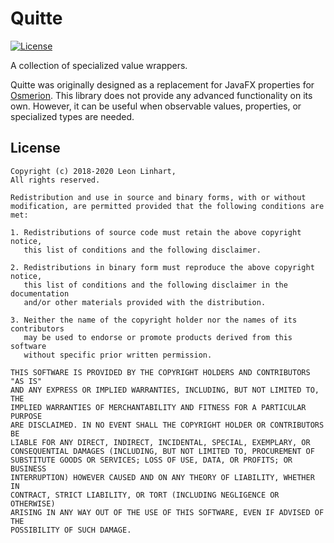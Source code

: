 # Quitte
[![License](https://img.shields.io/badge/license-BSD-blue.svg?style=flat-square)](https://github.com/Osmerion/Quitte/blob/master/LICENSE)

A collection of specialized value wrappers.

Quitte was originally designed as a replacement for JavaFX properties for [Osmerion](https://github.com/Osmerion/Osmerion).
This library does not provide any advanced functionality on its own. However, it can be useful when observable values,
properties, or specialized types are needed.


## License

```
Copyright (c) 2018-2020 Leon Linhart,
All rights reserved.

Redistribution and use in source and binary forms, with or without
modification, are permitted provided that the following conditions are met:

1. Redistributions of source code must retain the above copyright notice,
   this list of conditions and the following disclaimer.

2. Redistributions in binary form must reproduce the above copyright notice,
   this list of conditions and the following disclaimer in the documentation
   and/or other materials provided with the distribution.

3. Neither the name of the copyright holder nor the names of its contributors
   may be used to endorse or promote products derived from this software
   without specific prior written permission.

THIS SOFTWARE IS PROVIDED BY THE COPYRIGHT HOLDERS AND CONTRIBUTORS "AS IS"
AND ANY EXPRESS OR IMPLIED WARRANTIES, INCLUDING, BUT NOT LIMITED TO, THE
IMPLIED WARRANTIES OF MERCHANTABILITY AND FITNESS FOR A PARTICULAR PURPOSE
ARE DISCLAIMED. IN NO EVENT SHALL THE COPYRIGHT HOLDER OR CONTRIBUTORS BE
LIABLE FOR ANY DIRECT, INDIRECT, INCIDENTAL, SPECIAL, EXEMPLARY, OR
CONSEQUENTIAL DAMAGES (INCLUDING, BUT NOT LIMITED TO, PROCUREMENT OF
SUBSTITUTE GOODS OR SERVICES; LOSS OF USE, DATA, OR PROFITS; OR BUSINESS
INTERRUPTION) HOWEVER CAUSED AND ON ANY THEORY OF LIABILITY, WHETHER IN
CONTRACT, STRICT LIABILITY, OR TORT (INCLUDING NEGLIGENCE OR OTHERWISE)
ARISING IN ANY WAY OUT OF THE USE OF THIS SOFTWARE, EVEN IF ADVISED OF THE
POSSIBILITY OF SUCH DAMAGE.
```